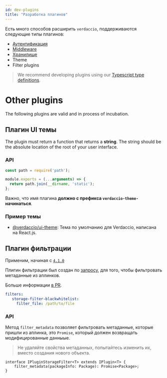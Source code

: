 ```yaml
---
id: dev-plugins
title: "Разработка плагинов"
---
```


Есть много способов расширить `verdaccio`, поддерживаются следующие типы плагинов:

* [Аутентификация](plugin-auth.md)
* [Middleware](plugin-middleware.md)
* [Хранилище](plugin-storage.md)
* Theme
* Filter plugins

> We recommend developing plugins using our [Typescript type definitions](https://github.com/verdaccio/monorepo/tree/master/core/types).

# Other plugins

The following plugins are valid and in process of incubation.


## Плагин UI темы

The plugin must return a function that returns a **string**. The string should be the absolute location of the root of your user interface.

### API

```javascript
const path = require('path');

module.exports = (...arguments) => {
  return path.join(__dirname, 'static');
};
```

Важно, что имя плагина **должно с префикса `verdaccio-theme-` начинаться**.

### Пример темы

* [@verdaccio/ui-theme](https://github.com/verdaccio/ui): Тема по умолчанию для Verdaccio, написана на React.js.

## Плагин фильтрации

Применим, начиная с [`4.1.0`](https://github.com/verdaccio/verdaccio/pull/1313)


Плигин фильтрации был создан по [запросу](https://github.com/verdaccio/verdaccio/issues/818), для того, чтобы фильтровать метаданные из аплинков.

Больше информации [в PR](https://github.com/verdaccio/verdaccio/pull/1161).

```yaml
filters:
   storage-filter-blackwhitelist:
     filter_file: /path/to/file
```


### API

Метод `filter_metadata` позволяет фильтровать метаданные, которые пришли из аплинка, это `Promise`, который должен возвращать модифицированные данныые.

> Не удаляйте свойства метаданных, попытайтесь изменить их, вместо создания нового объекта.

```
interface IPluginStorageFilter<T> extends IPlugin<T> {
    filter_metadata(packageInfo: Package): Promise<Package>;
}
```
